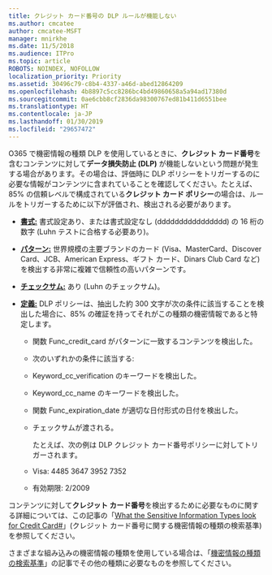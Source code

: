 ```yaml
---
title: クレジット カード番号の DLP ルールが機能しない
ms.author: cmcatee
author: cmcatee-MSFT
manager: mnirkhe
ms.date: 11/5/2018
ms.audience: ITPro
ms.topic: article
ROBOTS: NOINDEX, NOFOLLOW
localization_priority: Priority
ms.assetid: 30496c79-c8b4-4337-a46d-abed12864209
ms.openlocfilehash: 4b8897c5cc8286bc4bd49860658a5a94ad17380d
ms.sourcegitcommit: 0ae6cbb8cf2836da98300767ed81b411d6551bee
ms.translationtype: HT
ms.contentlocale: ja-JP
ms.lasthandoff: 01/30/2019
ms.locfileid: "29657472"
---
```

O365 で機密情報の種類 DLP を使用しているときに、**クレジット カード番号**を含むコンテンツに対して**データ損失防止 (DLP)** が機能しないという問題が発生する場合があります。その場合は、評価時に DLP ポリシーをトリガーするのに必要な情報がコンテンツに含まれていることを確認してください。たとえば、85% の信頼レベルで構成されている**クレジット カード ポリシー**の場合は、ルールをトリガーするために以下が評価され、検出される必要があります。 
  
- **[書式:](https://docs.microsoft.com/office365/securitycompliance/what-the-sensitive-information-types-look-for#format-19)** 書式設定あり、または書式設定なし (dddddddddddddddd) の 16 桁の数字 (Luhn テストに合格する必要あり)。 
    
- **[パターン:](https://docs.microsoft.com/office365/securitycompliance/what-the-sensitive-information-types-look-for#pattern-19)** 世界規模の主要ブランドのカード (Visa、MasterCard、Discover Card、JCB、American Express、ギフト カード、Dinars Club Card など) を検出する非常に複雑で信頼性の高いパターンです。 
    
- **[チェックサム:](https://docs.microsoft.com/office365/securitycompliance/what-the-sensitive-information-types-look-for#checksum-19)** あり (Luhn のチェックサム)。 
    
- **[定義:](https://docs.microsoft.com/office365/securitycompliance/what-the-sensitive-information-types-look-for#definition-19)** DLP ポリシーは、抽出した約 300 文字が次の条件に該当することを検出した場合に、85% の確証を持ってそれがこの種類の機密情報であると特定します。 
    
  - 関数 Func_credit_card がパターンに一致するコンテンツを検出した。
    
  - 次のいずれかの条件に該当する: 
    
  - Keyword_cc_verification のキーワードを検出した。
    
  - Keyword_cc_name のキーワードを検出した。
    
  - 関数 Func_expiration_date が適切な日付形式の日付を検出した。
    
  - チェックサムが渡される。
    
    たとえば、次の例は DLP クレジット カード番号ポリシーに対してトリガーされます。
    
  - Visa: 4485 3647 3952 7352 
    
  - 有効期限: 2/2009
    
コンテンツに対して**クレジット カード番号**を検出するために必要なものに関する詳細については、この記事の「[What the Sensitive Information Types look for Credit Card#](https://docs.microsoft.com/office365/securitycompliance/what-the-sensitive-information-types-look-for#credit-card-number)」(クレジット カード番号に関する機密情報の種類の検索基準) を参照してください。
  
さまざまな組み込みの機密情報の種類を使用している場合は、「[機密情報の種類の検索基準](https://docs.microsoft.com/office365/securitycompliance/what-the-sensitive-information-types-look-for)」の記事でその他の種類に必要なものを参照してください。
  

